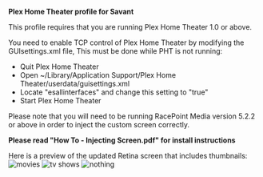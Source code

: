 **Plex Home Theater profile for Savant**

This profile requires that you are running Plex Home Theater 1.0 or above.

You need to enable TCP control of Plex Home Theater by modifying the GUIsettings.xml file, This must be done while PHT is not running:

 - Quit Plex Home Theater 
 - Open ~/Library/Application Support/Plex Home Theater/userdata/guisettings.xml
 - Locate "esallinterfaces" and change this setting to "true"
 - Start Plex Home Theater


Please note that you will need to be running RacePoint Media version 5.2.2 or above in order to inject the custom screen correctly.


**Please read "How To - Injecting Screen.pdf" for install instructions**


Here is a preview of the updated Retina screen that includes thumbnails:
![movies](https://copy.com/fWsLoII7mHoOh436)
![tv shows](https://copy.com/4k9Jq1QCPIhgckB3)
![nothing](https://copy.com/mzk96MzcKtEJLtIQ)
